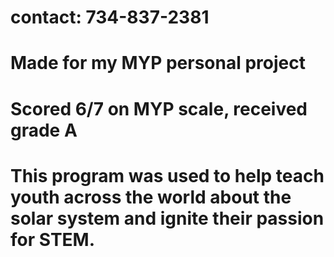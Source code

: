 # contact: 734-837-2381
# Made for my MYP personal project
# Scored 6/7 on MYP scale, received grade A
# This program was used to help teach youth across the world about the solar system and ignite their passion for STEM.
